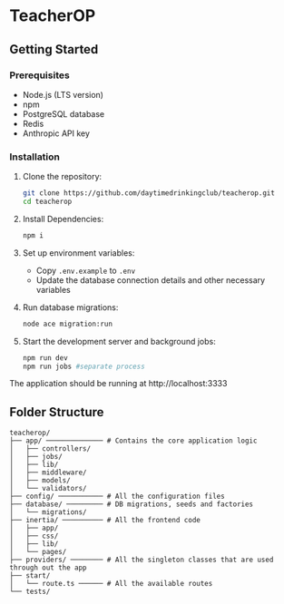 # TeacherOP

## Getting Started

### Prerequisites

- Node.js (LTS version)
- npm
- PostgreSQL database
- Redis
- Anthropic API key

### Installation

1. Clone the repository:

   ```sh
   git clone https://github.com/daytimedrinkingclub/teacherop.git
   cd teacherop
   ```

2. Install Dependencies:

   ```sh
   npm i
   ```

3. Set up environment variables:
   - Copy `.env.example` to `.env`
   - Update the database connection details and other necessary variables
4. Run database migrations:

   ```sh
   node ace migration:run
   ```

5. Start the development server and background jobs:
   ```sh
   npm run dev
   npm run jobs #separate process
   ```

The application should be running at http://localhost:3333

## Folder Structure

```
teacherop/
├── app/ ────────────── # Contains the core application logic
│   ├── controllers/
│   ├── jobs/
│   ├── lib/
│   ├── middleware/
│   ├── models/
│   └── validators/
├── config/ ─────────── # All the configuration files
├── database/ ───────── # DB migrations, seeds and factories
│   └── migrations/
├── inertia/ ────────── # All the frontend code
│   ├── app/
│   ├── css/
│   ├── lib/
│   └── pages/
├── providers/ ──────── # All the singleton classes that are used through out the app
├── start/
│   └── route.ts ────── # All the available routes
└── tests/
```

